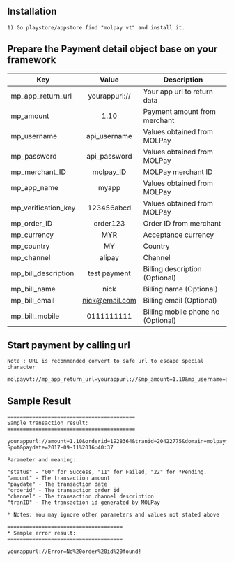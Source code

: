 ## Installation

```
1) Go playstore/appstore find "molpay vt" and install it.
```

## Prepare the Payment detail object base on your framework

| Key                   | Value         | Description                       |
| --------------------- |:-------------:| --------------------------------- |
| mp_app_return_url     | yourappurl:// | Your app url to return data       |
| mp_amount             | 1.10          | Payment amount from merchant      |
| mp_username           | api_username  | Values obtained from MOLPay       |
| mp_password           | api_password  | Values obtained from MOLPay       |
| mp_merchant_ID        | molpay_ID     | MOLPay merchant ID                |
| mp_app_name           | myapp         | Values obtained from MOLPay       |
| mp_verification_key   | 123456abcd    | Values obtained from MOLPay       |
| mp_order_ID           | order123      | Order ID from merchant            |
| mp_currency           | MYR           | Acceptance currency               |
| mp_country            | MY            | Country                           |
| mp_channel            | alipay        | Channel                           |
| mp_bill_description   | test payment  | Billing description (Optional)    |
| mp_bill_name          | nick          | Billing name (Optional)           |
| mp_bill_email         | nick@email.com| Billing email (Optional)          |
| mp_bill_mobile        | 0111111111    | Billing mobile phone no (Optional)|

## Start payment by calling url

```
Note : URL is recommended convert to safe url to escape special character

molpayvt://mp_app_return_url=yourappurl://&mp_amount=1.10&mp_username=api_username&mp_password=api_password&mp_merchant_ID=molpay_ID&mp_app_name=myapp&mp_verification_key=123456abcd&mp_order_ID=order123&mp_currency=MYR&mp_country=MY&mp_channel=alipay&mp_bill_description=test%20payment&mp_bill_name=nick&mp_bill_email=nick@email.com&mp_bill_mobile=0111111111
```

## Sample Result

```
=========================================
Sample transaction result:
=========================================

yourappurl://amount=1.10&orderid=1928364&tranid=20422775&domain=molpaymerchant&status=00&appcode=&error_code=null&error_desc=null&skey=921820ca098a57444413bd577e7fc0bf&currency=MYR&channel=Alipay-Spot&paydate=2017-09-11%2016:40:37

Parameter and meaning:

"status" - "00" for Success, "11" for Failed, "22" for *Pending. 
"amount" - The transaction amount
"paydate" - The transaction date
"orderid" - The transaction order id
"channel" - The transaction channel description
"tranID" - The transaction id generated by MOLPay

* Notes: You may ignore other parameters and values not stated above

=====================================
* Sample error result:
=====================================

yourappurl://Error=No%20order%20id%20found!

```

